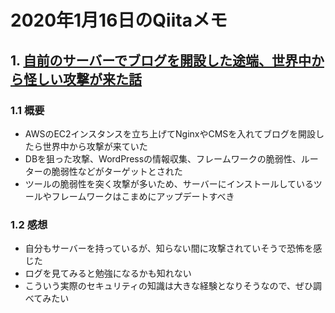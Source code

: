 # 2020年1月16日のQiitaメモ

## 1. [自前のサーバーでブログを開設した途端、世界中から怪しい攻撃が来た話](https://qiita.com/KMim/items/60c1ce893c09872acd15)

### 1.1 概要

- AWSのEC2インスタンスを立ち上げてNginxやCMSを入れてブログを開設したら世界中から攻撃が来ていた
- DBを狙った攻撃、WordPressの情報収集、フレームワークの脆弱性、ルーターの脆弱性などがターゲットとされた
- ツールの脆弱性を突く攻撃が多いため、サーバーにインストールしているツールやフレームワークはこまめにアップデートすべき

### 1.2 感想

- 自分もサーバーを持っているが、知らない間に攻撃されていそうで恐怖を感じた
- ログを見てみると勉強になるかも知れない
- こういう実際のセキュリティの知識は大きな経験となりそうなので、ぜひ調べてみたい

